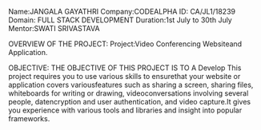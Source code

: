 Name:JANGALA GAYATHRI 
Company:CODEALPHA 
ID: CA/JL1/18239
Domain: FULL STACK DEVELOPMENT 
Duration:1st July to 30th July 
Mentor:SWATI SRIVASTAVA

OVERVIEW OF THE PROJECT: 
Project:Video Conferencing Websiteand Application.

OBJECTIVE: THE OBJECTIVE OF THIS PROJECT IS TO A Develop This project requires you to use various skills to ensurethat your website or application covers variousfeatures such as sharing a screen, sharing files,
whiteboards for writing or drawing, videoconversations involving several people, datencryption and user authentication, and video capture.It gives you experience with various tools and libraries
and insight into popular frameworks.



